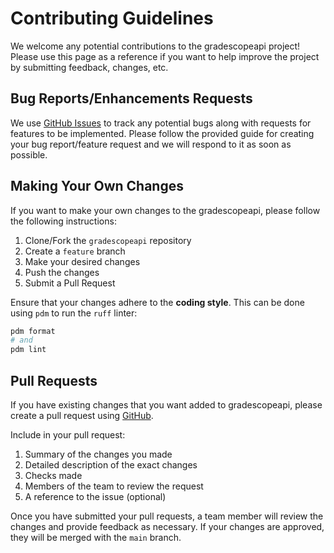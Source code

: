 # Contributing Guidelines

We welcome any potential contributions to the gradescopeapi project! Please
use this page as a reference if you want to help improve the project by submitting feedback, changes, etc.  


## Bug Reports/Enhancements Requests 

We use [GitHub Issues](https://github.com/nyuoss/gradescope-api/issues) to track any potential bugs along with requests for features to be implemented. Please follow the provided guide for creating your bug report/feature request
and we will respond to it as soon as possible. 


## Making Your Own Changes

If you want to make your own changes to the gradescopeapi, please follow the following instructions:

1. Clone/Fork the ```gradescopeapi``` repository
2. Create a ```feature``` branch
3. Make your desired changes
4. Push the changes
5. Submit a Pull Request

Ensure that your changes adhere to the **coding style**. This can be done using ```pdm``` to run the ```ruff``` linter:

```bash
pdm format
# and
pdm lint
```

## Pull Requests
If you have existing changes that you want added to gradescopeapi, please create a pull request using [GitHub](https://github.com/nyuoss/gradescope-api/pulls). 

Include in your pull request:
1. Summary of the changes you made
2. Detailed description of the exact changes
3. Checks made 
4. Members of the team to review the request
5. A reference to the issue (optional)

Once you have submitted your pull requests, a team member will review the changes and provide feedback as necessary. If your changes are approved, they will be merged with the ```main``` branch. 








